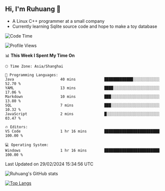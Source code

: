 ## Hi, I'm Ruhuang 👋

- A Linux C++ programmer at a small company
- Currently learning Sqlite source code and hope to make a toy database

<!--START_SECTION:waka-->
![Code Time](http://img.shields.io/badge/Code%20Time-84%20hrs%2057%20mins-blue)

![Profile Views](http://img.shields.io/badge/Profile%20Views-3-blue)

📊 **This Week I Spent My Time On** 

```text
🕑︎ Time Zone: Asia/Shanghai

💬 Programming Languages: 
Java                     40 mins             █████████████░░░░░░░░░░░░   52.70 % 
YAML                     13 mins             ████░░░░░░░░░░░░░░░░░░░░░   17.06 % 
Markdown                 10 mins             ███░░░░░░░░░░░░░░░░░░░░░░   13.80 % 
SQL                      7 mins              ███░░░░░░░░░░░░░░░░░░░░░░   10.32 % 
JavaScript               2 mins              █░░░░░░░░░░░░░░░░░░░░░░░░   03.47 % 

🔥 Editors: 
VS Code                  1 hr 16 mins        █████████████████████████   100.00 % 

💻 Operating System: 
Windows                  1 hr 16 mins        █████████████████████████   100.00 % 
```


 Last Updated on 29/02/2024 15:34:56 UTC
<!--END_SECTION:waka-->

![Ruhuang's GitHub stats](https://github-readme-stats.vercel.app/api?username=ruhuang2001&count_private=true&hide_title=true&show_icons=true&theme=vue)

[![Top Langs](https://github-readme-stats.vercel.app/api/top-langs/?username=ruhuang2001&layout=compact)](https://github.com/anuraghazra/github-readme-stats)
